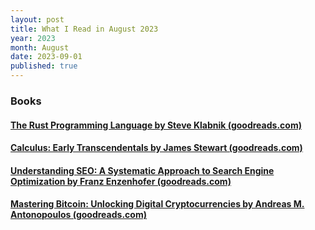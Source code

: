 ```yaml
---
layout: post
title: What I Read in August 2023
year: 2023
month: August
date: 2023-09-01
published: true
---
```


### Books

#### [The Rust Programming Language by Steve Klabnik (goodreads.com)](https://www.goodreads.com/book/show/25008661)

#### [Calculus: Early Transcendentals by James Stewart (goodreads.com)](https://www.goodreads.com/book/show/61298)

#### [Understanding SEO: A Systematic Approach to Search Engine Optimization by Franz Enzenhofer (goodreads.com)](https://www.goodreads.com/book/show/43363647)

#### [Mastering Bitcoin: Unlocking Digital Cryptocurrencies by Andreas M. Antonopoulos (goodreads.com)](https://www.goodreads.com/book/show/21820378)